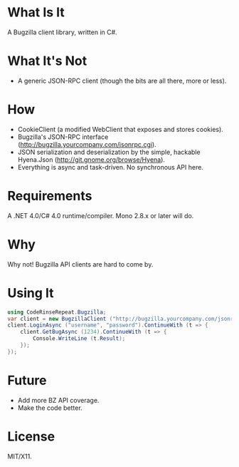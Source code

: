 What Is It
===========

A Bugzilla client library, written in C#.

What It's Not
=============

* A generic JSON-RPC client (though the bits are all there, more or less).

How
===

* CookieClient (a modified WebClient that exposes and stores cookies).
* Bugzilla's JSON-RPC interface (http://bugzilla.yourcompany.com/jsonrpc.cgi).
* JSON serialization and deserialization by the simple, hackable Hyena.Json (http://git.gnome.org/browse/Hyena).
* Everything is async and task-driven. No synchronous API here.

Requirements
============

A .NET 4.0/C# 4.0 runtime/compiler. Mono 2.8.x or later will do.

Why
===

Why not! Bugzilla API clients are hard to come by.

Using It
========

```csharp
using CodeRinseRepeat.Bugzilla;
var client = new BugzillaClient ("http://bugzilla.yourcompany.com/jsonrpc.cgi");
client.LoginAsync ("username", "password").ContinueWith (t => {
    client.GetBugAsync (1234).ContinueWith (t => {
        Console.WriteLine (t.Result);
    });   
});
```

Future
======

* Add more BZ API coverage.
* Make the code better.

License
=======

MIT/X11.
